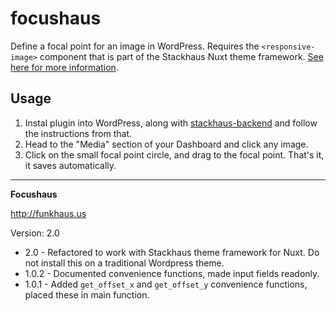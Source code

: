 # focushaus

Define a focal point for an image in WordPress. Requires the `<responsive-image>` component that is part of the Stackhaus Nuxt theme framework. [See here for more information](https://github.com/funkhaus/stackhaus).

## Usage

1. Instal plugin into WordPress, along with [stackhaus-backend](https://github.com/funkhaus/stackhaus-backend) and follow the instructions from that.
1. Head to the "Media" section of your Dashboard and click any image.
1. Click on the small focal point circle, and drag to the focal point. That's it, it saves automatically.

---

**Focushaus**

http://funkhaus.us

Version: 2.0

- 2.0 - Refactored to work with Stackhaus theme framework for Nuxt. Do not install this on a traditional Wordpress theme.
- 1.0.2 - Documented convenience functions, made input fields readonly.
- 1.0.1 - Added `get_offset_x` and `get_offset_y` convenience functions, placed these in main function.
